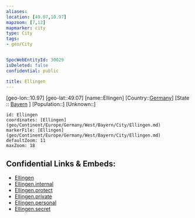 ```yaml
---
aliases: 
location: [49.07,10.97]
mapzoom: [7,12] 
mapmarker: city 
type: City
tags:
- geo/City


SpocWebEntityId: 30029
isDeleted: false
confidential: public

title: Ellingen
---
```

[geo-lon::10.97]
[geo-lat::49.07]
[name::Ellingen]
[Country::[Germany](geo/Continent/Europe/Germany.md)]
[State :: [Bayern](geo/Continent/Europe/Germany/West/Bayern.md) ]
[Population::]
[Unknown::]


```leaflet
id: Ellingen
coordinates: [Ellingen](geo/Continent/Europe/Germany/West/Bayern/City/Ellingen.md)
markerFile: [Ellingen](geo/Continent/Europe/Germany/West/Bayern/City/Ellingen.md)
defaultZoom: 11 
maxZoom: 18
```


## Confidential Links & Embeds: 
- [Ellingen](../../../../../../../../_public/geo/Continent/Europe/Germany/West/Bayern/City/Ellingen.md) 
- [Ellingen.internal](../../../../../../../../_internal/geo/Continent/Europe/Germany/West/Bayern/City/Ellingen.internal.md) 
- [Ellingen.protect](../../../../../../../../_protect/geo/Continent/Europe/Germany/West/Bayern/City/Ellingen.protect.md) 
- [Ellingen.private](../../../../../../../../_private/geo/Continent/Europe/Germany/West/Bayern/City/Ellingen.private.md) 
- [Ellingen.personal](../../../../../../../../_personal/geo/Continent/Europe/Germany/West/Bayern/City/Ellingen.personal.md) 
- [Ellingen.secret](../../../../../../../../_secret/geo/Continent/Europe/Germany/West/Bayern/City/Ellingen.secret.md) 
